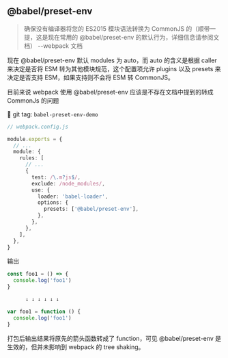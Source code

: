 ## @babel/preset-env

> 确保没有编译器将您的 ES2015 模块语法转换为 CommonJS 的（顺带一提，这是现在常用的 @babel/preset-env 的默认行为，详细信息请参阅文档） --webpack 文档

现在 @babel/preset-env 默认 modules 为 auto，而 auto 的含义是根据 caller 来决定是否将 ESM 转为其他模块规范，这个配置项允许 plugins 以及 presets 来决定是否支持 ESM，如果支持则不会将 ESM 转 CommonJS。

目前来说 webpack 使用 @babel/preset-env 应该是不存在文档中提到的转成 CommonJs 的问题

:bookmark: git tag: `babel-preset-env-demo`

```ts
// webpack.config.js

module.exports = {
  // ...
  module: {
    rules: [
      // ...
      {
        test: /\.m?js$/,
        exclude: /node_modules/,
        use: {
          loader: 'babel-loader',
          options: {
            presets: ['@babel/preset-env'],
          },
        },
      },
    ],
  },
}
```

输出

```ts
const foo1 = () => {
  console.log('foo1')
}

      ↓ ↓ ↓ ↓ ↓ ↓

var foo1 = function () {
  console.log('foo1')
}
```

打包后输出结果将原先的箭头函数转成了 function，可见 @babel/preset-env 是生效的，但并未影响到 webpack 的 tree shaking。
